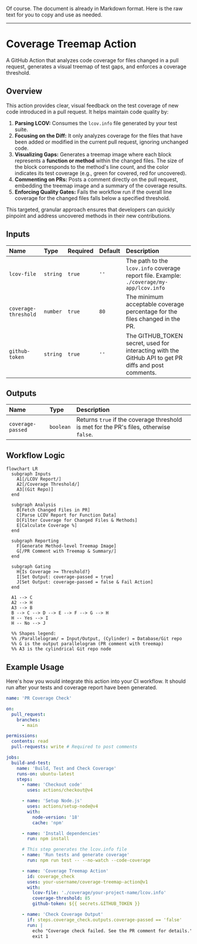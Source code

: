 Of course. The document is already in Markdown format. Here is the raw text for you to copy and use as needed.

-----

# Coverage Treemap Action

A GitHub Action that analyzes code coverage for files changed in a pull request, generates a visual treemap of test gaps, and enforces a coverage threshold.

## Overview

This action provides clear, visual feedback on the test coverage of new code introduced in a pull request. It helps maintain code quality by:

1. **Parsing LCOV:** Consumes the `lcov.info` file generated by your test suite.
2. **Focusing on the Diff:** It only analyzes coverage for the files that have been added or modified in the current pull request, ignoring unchanged code.
3. **Visualizing Gaps:** Generates a treemap image where each block represents a **function or method** within the changed files. The size of the block corresponds to the method's line count, and the color indicates its test coverage (e.g., green for covered, red for uncovered).
4. **Commenting on PRs:** Posts a comment directly on the pull request, embedding the treemap image and a summary of the coverage results.
5. **Enforcing Quality Gates:** Fails the workflow run if the overall line coverage for the changed files falls below a specified threshold.

This targeted, granular approach ensures that developers can quickly pinpoint and address uncovered methods in their new contributions.

## Inputs

| Name | Type | Required | Default | Description |
| :--- | :--- | :--- | :--- | :--- |
| `lcov-file` | `string` | `true` | `''` | The path to the `lcov.info` coverage report file. Example: `./coverage/my-app/lcov.info` |
| `coverage-threshold` | `number` | `true` | `80` | The minimum acceptable coverage percentage for the files changed in the PR. |
| `github-token` | `string` | `true` | `''` | The GITHUB\_TOKEN secret, used for interacting with the GitHub API to get PR diffs and post comments. |

## Outputs

| Name | Type | Description |
| :--- | :--- | :--- |
| `coverage-passed` | `boolean` | Returns `true` if the coverage threshold is met for the PR's files, otherwise `false`. |

## Workflow Logic

```mermaid
flowchart LR
  subgraph Inputs
    A1[/LCOV Report/]
    A2[/Coverage Threshold/]
    A3[(Git Repo)]
  end

  subgraph Analysis
    B[Fetch Changed Files in PR]
    C[Parse LCOV Report for Function Data]
    D[Filter Coverage for Changed Files & Methods]
    E[Calculate Coverage %]
  end

  subgraph Reporting
    F[Generate Method-level Treemap Image]
    G[/PR Comment with Treemap & Summary/]
  end

  subgraph Gating
    H{Is Coverage >= Threshold?}
    I[Set Output: coverage-passed = true]
    J[Set Output: coverage-passed = false & Fail Action]
  end

  A1 --> C
  A2 --> H
  A3 --> B
  B --> C --> D --> E --> F --> G --> H
  H -- Yes --> I
  H -- No --> J

  %% Shapes legend:
  %% /Parallelogram/ = Input/Output, (Cylinder) = Database/Git repo
  %% G is the output parallelogram (PR comment with treemap)
  %% A3 is the cylindrical Git repo node
```

## Example Usage

Here's how you would integrate this action into your CI workflow. It should run after your tests and coverage report have been generated.

```yaml
name: 'PR Coverage Check'

on:
  pull_request:
    branches:
      - main

permissions:
  contents: read
  pull-requests: write # Required to post comments

jobs:
  build-and-test:
    name: 'Build, Test and Check Coverage'
    runs-on: ubuntu-latest
    steps:
      - name: 'Checkout code'
        uses: actions/checkout@v4

      - name: 'Setup Node.js'
        uses: actions/setup-node@v4
        with:
          node-version: '18'
          cache: 'npm'

      - name: 'Install dependencies'
        run: npm install

      # This step generates the lcov.info file
      - name: 'Run tests and generate coverage'
        run: npm run test -- --no-watch --code-coverage

      - name: 'Coverage Treemap Action'
        id: coverage_check
        uses: your-username/coverage-treemap-action@v1
        with:
          lcov-file: './coverage/your-project-name/lcov.info'
          coverage-threshold: 85
          github-token: ${{ secrets.GITHUB_TOKEN }}

      - name: 'Check Coverage Output'
        if: steps.coverage_check.outputs.coverage-passed == 'false'
        run: |
          echo "Coverage check failed. See the PR comment for details."
          exit 1
```

